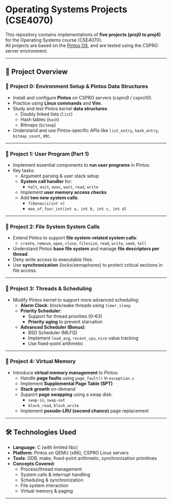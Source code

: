 
# Operating Systems Projects (CSE4070)

This repository contains implementations of **five projects (proj0 to proj4)** for the Operating Systems course (CSE4070).  
All projects are based on the [Pintos OS](https://web.stanford.edu/class/cs140/projects/pintos/pintos_1.html), and are tested using the CSPRO server environment.

---

## 📁 Project Overview

### 🔧 Project 0: Environment Setup & Pintos Data Structures
- Install and configure **Pintos** on CSPRO servers (cspro9 / cspro10).
- Practice using **Linux commands** and **Vim**.
- Study and test Pintos kernel **data structures**:
  - Doubly linked lists (`list`)
  - Hash tables (`hash`)
  - Bitmaps (`bitmap`)
- Understand and use Pintos-specific APIs like `list_entry`, `hash_entry`, `bitmap_count`, etc.

---

### 👤 Project 1: User Program (Part 1)
- Implement essential components to **run user programs** in Pintos.
- Key tasks:
  - Argument parsing & user stack setup
  - **System call handler** for:
    - `halt`, `exit`, `exec`, `wait`, `read`, `write`
  - Implement **user memory access checks**
  - Add **two new system calls**:
    - `fibonacci(int n)`
    - `max_of_four_int(int a, int b, int c, int d)`

---

### 📁 Project 2: File System System Calls
- Extend Pintos to support **file system-related system calls**:
  - `create`, `remove`, `open`, `close`, `filesize`, `read`, `write`, `seek`, `tell`
- Understand Pintos **base file system** and manage **file descriptors per thread**.
- Deny write access to executable files.
- Use **synchronization** (locks/semaphores) to protect critical sections in file access.

---

### 🧵 Project 3: Threads & Scheduling
- Modify Pintos kernel to support more advanced scheduling:
  - **Alarm Clock**: block/wake threads using `timer_sleep`
  - **Priority Scheduler**:
    - Support for thread priorities (0–63)
    - **Priority aging** to prevent starvation
  - **Advanced Scheduler (Bonus)**:
    - BSD Scheduler (MLFQ)
    - Implement `load_avg`, `recent_cpu`, `nice` value tracking
    - Use fixed-point arithmetic

---

### 🧠 Project 4: Virtual Memory
- Introduce **virtual memory management** to Pintos:
  - Handle **page faults** using `page_fault()` in `exception.c`
  - Implement **Supplemental Page Table (SPT)**
  - **Stack growth** on-demand
  - Support **page swapping** using a swap disk:
    - `swap-in`, `swap-out`
    - `block_read`, `block_write`
  - Implement **pseudo-LRU (second chance)** page replacement

---

## 🛠 Technologies Used

- **Language**: C (with limited libc)
- **Platform**: Pintos on QEMU (x86), CSPRO Linux servers
- **Tools**: GDB, make, fixed-point arithmetic, synchronization primitives
- **Concepts Covered**:
  - Process/thread management
  - System calls & interrupt handling
  - Scheduling & synchronization
  - File system interaction
  - Virtual memory & paging

---
